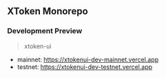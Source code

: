 ## XToken Monorepo

### Development Preview

> xtoken-ui

- mainnet: https://xtokenui-dev-mainnet.vercel.app
- testnet: https://xtokenui-dev-testnet.vercel.app
